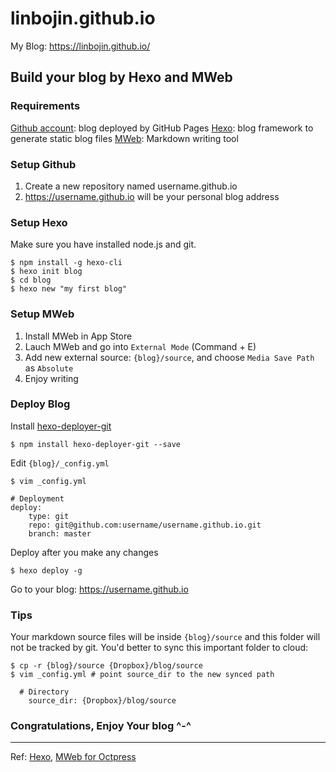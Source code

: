 # linbojin.github.io
My Blog: https://linbojin.github.io/

## Build your blog by Hexo and MWeb

### Requirements
[Github account](https://github.com/): blog deployed by GitHub Pages
[Hexo](https://hexo.io/): blog framework to generate static blog files
[MWeb](http://www.mweb.im/): Markdown writing tool

### Setup Github
1. Create a new repository named username.github.io
2. https://username.github.io will be your personal blog address

### Setup Hexo
Make sure you have installed node.js and git.

```
$ npm install -g hexo-cli
$ hexo init blog    
$ cd blog
$ hexo new "my first blog"
```

### Setup MWeb
1. Install MWeb in App Store
2. Lauch MWeb and go into `External Mode` (Command + E)
3. Add new external source: `{blog}/source`, and choose `Media Save Path` as `Absolute` 
4. Enjoy writing

### Deploy Blog
Install [hexo-deployer-git](https://github.com/hexojs/hexo-deployer-git)

```
$ npm install hexo-deployer-git --save
```

Edit `{blog}/_config.yml`

```
$ vim _config.yml

# Deployment
deploy:
	type: git
	repo: git@github.com:username/username.github.io.git
	branch: master
```
Deploy after you make any changes

```
$ hexo deploy -g
```

Go to your blog: https://username.github.io

### Tips
Your markdown source files will be inside `{blog}/source` and this folder will not be tracked by git. You'd better to sync this important folder to cloud:

```
$ cp -r {blog}/source {Dropbox}/blog/source
$ vim _config.yml # point source_dir to the new synced path  

  # Directory
    source_dir: {Dropbox}/blog/source
```

### Congratulations, Enjoy Your blog ^-^



---------------------------
Ref: [Hexo](https://hexo.io/docs/index.html), [MWeb for Octpress](http://zh.mweb.im/mweb-1.4-add-floder-octpress-support.html) 





